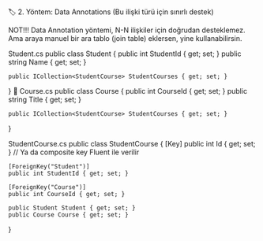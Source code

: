 ﻿🏷️ 2. Yöntem: Data Annotations (Bu ilişki türü için sınırlı destek)

NOT!!!
Data Annotation yöntemi, N-N ilişkiler için doğrudan desteklemez.
Ama araya manuel bir ara tablo (join table) eklersen, yine kullanabilirsin.

Student.cs
public class Student
{
    public int StudentId { get; set; }
    public string Name { get; set; }

    public ICollection<StudentCourse> StudentCourses { get; set; }
}
🔹 Course.cs
public class Course
{
    public int CourseId { get; set; }
    public string Title { get; set; }

    public ICollection<StudentCourse> StudentCourses { get; set; }
}

StudentCourse.cs
public class StudentCourse
{
    [Key]
    public int Id { get; set; } // Ya da composite key Fluent ile verilir

    [ForeignKey("Student")]
    public int StudentId { get; set; }

    [ForeignKey("Course")]
    public int CourseId { get; set; }

    public Student Student { get; set; }
    public Course Course { get; set; }
}